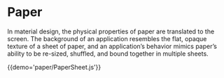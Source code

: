 # Paper

In material design, the physical properties of paper are translated to the screen. The background of an application resembles the flat, opaque texture of a sheet of paper, and an application’s behavior mimics paper’s ability to be re-sized, shuffled, and bound together in multiple sheets.

{{demo='paper/PaperSheet.js'}}
